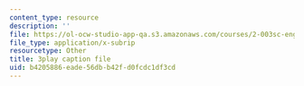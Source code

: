 ```yaml
---
content_type: resource
description: ''
file: https://ol-ocw-studio-app-qa.s3.amazonaws.com/courses/2-003sc-engineering-dynamics-fall-2011/b4205886eade56dbb42fd0fcdc1df3cd_tm51lwadMOc.vtt
file_type: application/x-subrip
resourcetype: Other
title: 3play caption file
uid: b4205886-eade-56db-b42f-d0fcdc1df3cd
---
```

